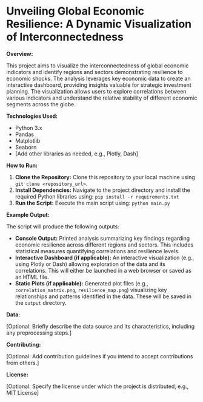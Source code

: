 # Unveiling Global Economic Resilience: A Dynamic Visualization of Interconnectedness

**Overview:**

This project aims to visualize the interconnectedness of global economic indicators and identify regions and sectors demonstrating resilience to economic shocks.  The analysis leverages key economic data to create an interactive dashboard, providing insights valuable for strategic investment planning.  The visualization allows users to explore correlations between various indicators and understand the relative stability of different economic segments across the globe.

**Technologies Used:**

* Python 3.x
* Pandas
* Matplotlib
* Seaborn
* [Add other libraries as needed, e.g., Plotly, Dash]


**How to Run:**

1. **Clone the Repository:** Clone this repository to your local machine using `git clone <repository_url>`.
2. **Install Dependencies:** Navigate to the project directory and install the required Python libraries using:  `pip install -r requirements.txt`
3. **Run the Script:** Execute the main script using: `python main.py`

**Example Output:**

The script will produce the following outputs:

* **Console Output:**  Printed analysis summarizing key findings regarding economic resilience across different regions and sectors. This includes statistical measures quantifying correlations and resilience levels.
* **Interactive Dashboard (if applicable):** An interactive visualization (e.g., using Plotly or Dash) allowing exploration of the data and its correlations. This will either be launched in a web browser or saved as an HTML file.
* **Static Plots (if applicable):**  Generated plot files (e.g., `correlation_matrix.png`, `resilience_map.png`) visualizing key relationships and patterns identified in the data.  These will be saved in the `output` directory.


**Data:**

[Optional: Briefly describe the data source and its characteristics, including any preprocessing steps.]


**Contributing:**

[Optional: Add contribution guidelines if you intend to accept contributions from others.]


**License:**

[Optional: Specify the license under which the project is distributed, e.g., MIT License]